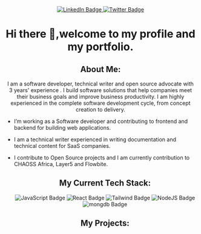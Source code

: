 


<div id="badges" align="center">
  <a href="[your-linkedin-URL](https://www.linkedin.com/in/catherine-kiiru-47b2688b/)">
    <img src="https://img.shields.io/badge/LinkedIn-blue?style=for-the-badge&logo=linkedin&logoColor=white" alt="LinkedIn Badge"/>
  </a>

  <a href="[your-twitter-URL](https://twitter.com/CatherineKiiru)">
    <img src="https://img.shields.io/badge/Twitter-blue?style=for-the-badge&logo=twitter&logoColor=white" alt="Twitter Badge"/>
  </a>
</div>

<div id="header" align="center" width="10">

# Hi there 👋,welcome to my profile and my portfolio.

## About Me:

I am a software developer, technical writer and open source advocate with 3 years' experience . I build software solutions that help companies meet their business goals and improve business productivity. I am highly experienced in the complete software development cycle, from concept creation to delivery. 
  
</div>

- I’m working as a Software developer and contributing to frontend and backend for building web applications.
- I am a technical writer experienced in writing documentation and technical content for SaaS companies.
- I contribute to Open Source projects and I am currently contribution to CHAOSS Africa, Layer5 and Flowbite.
  
  <div id="badges" align="center" width="100" height="100">
  
  ## My Current Tech Stack:
    
    <img src="https://img.shields.io/badge/javascript-yellow?logo=javascript&logoColor=white" alt="JavaScript Badge"/>
    <img src="https://img.shields.io/badge/React-blue?logo=React&logoColor=white" alt="React Badge"/>
    <img src="https://img.shields.io/badge/tailwindcss-blue?logo=tailwindcss&logoColor=white" alt="Tailwind Badge"/>
    <img src="https://img.shields.io/badge/NodeJS-green?logo=NodeJS&logoColor=white" alt="NodeJS Badge"/>
    <img src="https://img.shields.io/badge/mongodb-green?logo=mongodb&logoColor=white" alt="mongdb Badge"/>
    
  </div>
  
  <div id="badges" align="center" width="100" height="100">
  
  ## My Projects:
    
    
    
  </div>
    
    
  
   
   
   
   
   
  
  
  
  
 


